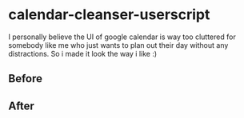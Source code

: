# calendar-cleanser-userscript
I personally believe the UI of google calendar is way too cluttered for somebody like me who just wants to plan out their day without any distractions. So i made it look the way i like :)

## Before

## After
